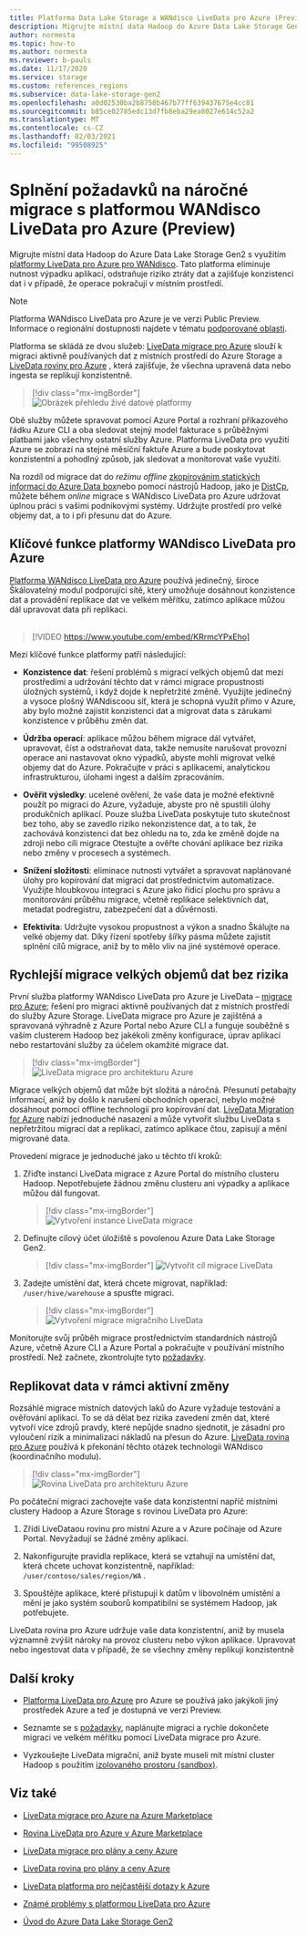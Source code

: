 ```yaml
---
title: Platforma Data Lake Storage a WANdisco LiveData pro Azure (Preview)
description: Migrujte místní data Hadoop do Azure Data Lake Storage Gen2 s využitím platformy LiveData pro Azure pro WANdisco.
author: normesta
ms.topic: how-to
ms.author: normesta
ms.reviewer: b-pauls
ms.date: 11/17/2020
ms.service: storage
ms.custom: references_regions
ms.subservice: data-lake-storage-gen2
ms.openlocfilehash: a0d02530ba2b8758b467b77ff639437675e4cc81
ms.sourcegitcommit: b85ce02785edc13d7fb8eba29ea8027e614c52a2
ms.translationtype: MT
ms.contentlocale: cs-CZ
ms.lasthandoff: 02/03/2021
ms.locfileid: "99508925"
---
```

# <a name="meet-demanding-migration-requirements-with-wandisco-livedata-platform-for-azure-preview"></a>Splnění požadavků na náročné migrace s platformou WANdisco LiveData pro Azure (Preview)

Migrujte místní data Hadoop do Azure Data Lake Storage Gen2 s využitím [platformy LiveData pro Azure pro WANdisco](https://docs.wandisco.com/live-data-platform/docs/landing/). Tato platforma eliminuje nutnost výpadku aplikací, odstraňuje riziko ztráty dat a zajišťuje konzistenci dat i v případě, že operace pokračují v místním prostředí.  

> [!NOTE]
> Platforma WANdisco LiveData pro Azure je ve verzi Public Preview. Informace o regionální dostupnosti najdete v tématu [podporované oblasti](https://docs.wandisco.com/live-data-platform/docs/prereq#supported-regions).

Platforma se skládá ze dvou služeb: [LiveData migrace pro Azure](https://www.wandisco.com/products/livedata-migrator-for-azure) slouží k migraci aktivně používaných dat z místních prostředí do Azure Storage a [LiveData roviny pro Azure](https://www.wandisco.com/products/livedata-plane-for-azure) , která zajišťuje, že všechna upravená data nebo ingesta se replikují konzistentně. 

> [!div class="mx-imgBorder"]
> ![Obrázek přehledu živé datové platformy](./media/migrate-gen2-wandisco-live-data-platform/live-data-platform-overview.png)

Obě služby můžete spravovat pomocí Azure Portal a rozhraní příkazového řádku Azure CLI a oba sledovat stejný model fakturace s průběžnými platbami jako všechny ostatní služby Azure. Platforma LiveData pro využití Azure se zobrazí na stejné měsíční faktuře Azure a bude poskytovat konzistentní a pohodlný způsob, jak sledovat a monitorovat vaše využití.

Na rozdíl od migrace dat do _režimu offline_ [zkopírováním statických informací do Azure Data box](./data-lake-storage-migrate-on-premises-hdfs-cluster.md)nebo pomocí nástrojů Hadoop, jako je [DistCp](https://hadoop.apache.org/docs/current/hadoop-distcp/DistCp.html), můžete během _online_ migrace s WANdisco LiveData pro Azure udržovat úplnou práci s vašimi podnikovými systémy. Udržujte prostředí pro velké objemy dat, a to i při přesunu dat do Azure.

## <a name="key-features-of-wandisco-livedata-platform-for-azure"></a>Klíčové funkce platformy WANdisco LiveData pro Azure

[Platforma WANdisco LiveData pro Azure](https://docs.wandisco.com/live-data-platform/docs/landing/) používá jedinečný, široce Škálovatelný modul podporující sítě, který umožňuje dosáhnout konzistence dat a provádění replikace dat ve velkém měřítku, zatímco aplikace můžou dál upravovat data při replikaci. <br><br>

>[!VIDEO https://www.youtube.com/embed/KRrmcYPxEho] 

Mezi klíčové funkce platformy patří následující:

- **Konzistence dat**: řešení problémů s migrací velkých objemů dat mezi prostředími a udržování těchto dat v rámci migrace propustnosti úložných systémů, i když dojde k nepřetržité změně. Využijte jedinečný a vysoce plošný WANdiscoou síť, která je schopná využít přímo v Azure, aby bylo možné zajistit konzistenci dat a migrovat data s zárukami konzistence v průběhu změn dat.

- **Údržba operací**: aplikace můžou během migrace dál vytvářet, upravovat, číst a odstraňovat data, takže nemusíte narušovat provozní operace ani nastavovat okno výpadků, abyste mohli migrovat velké objemy dat do Azure. Pokračujte v práci s aplikacemi, analytickou infrastrukturou, úlohami ingest a dalším zpracováním.

- **Ověřit výsledky**: ucelené ověření, že vaše data je možné efektivně použít po migraci do Azure, vyžaduje, abyste pro ně spustili úlohy produkčních aplikací. Pouze služba LiveData poskytuje tuto skutečnost bez toho, aby se zavedlo riziko nekonzistence dat, a to tak, že zachovává konzistenci dat bez ohledu na to, zda ke změně dojde na zdroji nebo cíli migrace Otestujte a ověřte chování aplikace bez rizika nebo změny v procesech a systémech.

- **Snížení složitosti**: eliminace nutnosti vytvářet a spravovat naplánované úlohy pro kopírování dat migrací dat prostřednictvím automatizace. Využijte hloubkovou integraci s Azure jako řídicí plochu pro správu a monitorování průběhu migrace, včetně replikace selektivních dat, metadat podregistru, zabezpečení dat a důvěrnosti.

- **Efektivita**: Udržujte vysokou propustnost a výkon a snadno Škálujte na velké objemy dat. Díky řízení spotřeby šířky pásma můžete zajistit splnění cílů migrace, aniž by to mělo vliv na jiné systémové operace.

## <a name="migrate-big-data-faster-without-risk"></a>Rychlejší migrace velkých objemů dat bez rizika

První služba platformy WANdisco LiveData pro Azure je LiveData – [migrace pro Azure](https://www.wandisco.com/products/livedata-migrator-for-azure); řešení pro migraci aktivně používaných dat z místních prostředí do služby Azure Storage. LiveData migrace pro Azure je zajištěná a spravovaná výhradně z Azure Portal nebo Azure CLI a funguje souběžně s vaším clusterem Hadoop bez jakékoli změny konfigurace, úprav aplikací nebo restartování služby za účelem okamžité migrace dat.

> [!div class="mx-imgBorder"]
> ![LiveData migrace pro architekturu Azure](./media/migrate-gen2-wandisco-live-data-platform/live-data-migrator-architecture.png)

Migrace velkých objemů dat může být složitá a náročná. Přesunutí petabajty informací, aniž by došlo k narušení obchodních operací, nebylo možné dosáhnout pomocí offline technologií pro kopírování dat. [LiveData Migration for Azure](https://www.wandisco.com/products/livedata-migrator-for-azure) nabízí jednoduché nasazení a může vytvořit službu LiveData s nepřetržitou migrací dat a replikací, zatímco aplikace čtou, zapisují a mění migrované data.

Provedení migrace je jednoduché jako u těchto tří kroků:

1. Zřiďte instanci LiveData migrace z Azure Portal do místního clusteru Hadoop. Nepotřebujete žádnou změnu clusteru ani výpadky a aplikace můžou dál fungovat.

   > [!div class="mx-imgBorder"]
   >![Vytvoření instance LiveData migrace](./media/migrate-gen2-wandisco-live-data-platform/create-live-data-migrator.png)

2. Definujte cílový účet úložiště s povolenou Azure Data Lake Storage Gen2.

   > [!div class="mx-imgBorder"]
   >![Vytvořit cíl migrace LiveData](./media/migrate-gen2-wandisco-live-data-platform/create-target.png)

3. Zadejte umístění dat, která chcete migrovat, například: `/user/hive/warehouse` a spusťte migraci.

   > [!div class="mx-imgBorder"]
   > ![Vytvoření migrace migračního LiveData](./media/migrate-gen2-wandisco-live-data-platform/create-migration.png)

Monitorujte svůj průběh migrace prostřednictvím standardních nástrojů Azure, včetně Azure CLI a Azure Portal a pokračujte v používání místního prostředí. Než začnete, zkontrolujte tyto [požadavky](https://docs.wandisco.com/live-data-platform/docs/prereq/).

## <a name="replicate-data-under-active-change"></a>Replikovat data v rámci aktivní změny

Rozsáhlé migrace místních datových laků do Azure vyžaduje testování a ověřování aplikací. To se dá dělat bez rizika zavedení změn dat, které vytvoří více zdrojů pravdy, které nepůjde snadno sjednotit, je zásadní pro vyloučení rizik a minimalizaci nákladů na přesun do Azure. [LiveData rovina pro Azure](https://www.wandisco.com/products/livedata-plane-for-azure) používá k překonání těchto otázek technologii WANdisco (koordinačního modulu).

> [!div class="mx-imgBorder"]
> ![Rovina LiveData pro architekturu Azure](./media/migrate-gen2-wandisco-live-data-platform/live-data-plane-architecture.png)

Po počáteční migraci zachovejte vaše data konzistentní napříč místními clustery Hadoop a Azure Storage s rovinou LiveData pro Azure:

1. Zřídí LiveDataou rovinu pro místní Azure a v Azure počínaje od Azure Portal. Nevyžadují se žádné změny aplikací.

2. Nakonfigurujte pravidla replikace, která se vztahují na umístění dat, která chcete uchovat konzistentně, například: `/user/contoso/sales/region/WA` .

3. Spouštějte aplikace, které přistupují k datům v libovolném umístění a mění je jako systém souborů kompatibilní se systémem Hadoop, jak potřebujete.

LiveData rovina pro Azure udržuje vaše data konzistentní, aniž by musela významně zvýšit nároky na provoz clusteru nebo výkon aplikace. Upravovat nebo ingestovat data v případě, že se všechny změny replikují konzistentně

## <a name="next-steps"></a>Další kroky

- [Platforma LiveData pro Azure](https://docs.wandisco.com/live-data-platform/docs/landing/) pro Azure se používá jako jakýkoli jiný prostředek Azure a teď je dostupná ve verzi Preview. 

- Seznamte se s [požadavky](https://docs.wandisco.com/live-data-platform/docs/prereq/), naplánujte migraci a rychle dokončete migraci ve velkém měřítku pomocí LiveData migrace pro Azure.

- Vyzkoušejte LiveData migrační, aniž byste museli mít místní cluster Hadoop s použitím [izolovaného prostoru (sandbox)](https://docs.wandisco.com/live-data-platform/docs/create-sandbox-intro/).

## <a name="see-also"></a>Viz také

- [LiveData migrace pro Azure na Azure Marketplace](https://azuremarketplace.microsoft.com/marketplace/apps/wandisco.ldm?tab=Overview)

- [Rovina LiveData pro Azure v Azure Marketplace](https://azuremarketplace.microsoft.com/marketplace/apps/wandisco.ldp?tab=Overview)

- [LiveData migrace pro plány a ceny Azure](https://azuremarketplace.microsoft.com/marketplace/apps/wandisco.ldm?tab=PlansAndPrice)

- [LiveData rovina pro plány a ceny Azure](https://azuremarketplace.microsoft.com/marketplace/apps/wandisco.ldp?tab=PlansAndPrice) 

- [LiveData platforma pro nejčastější dotazy k Azure](https://docs.wandisco.com/live-data-platform/docs/faq/)

- [Známé problémy s platformou LiveData pro Azure](https://docs.wandisco.com/live-data-platform/docs/known-issues/)

- [Úvod do Azure Data Lake Storage Gen2](data-lake-storage-introduction.md)